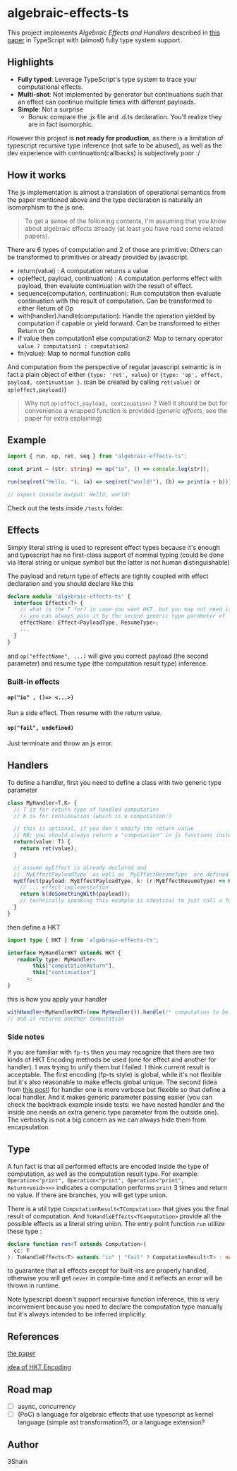 # algebraic-effects-ts

This project implements _Algebraic Effects and Handlers_ described in [this paper](https://www.eff-lang.org/handlers-tutorial.pdf) in TypeScript with (almost) fully type system support.

## Highlights

- **Fully typed**: Leverage TypeScript's type system to trace your computational effects.
- **Multi-shot**: Not implemented by generator but continuations such that an effect can continue multiple times with different payloads.
- **Simple**: Not a surprise
  - Bonus: compare the .js file and .d.ts declaration. You'll realize they are in fact isomorphic.


However this project is __not ready for production__, as there is a limitation of typescript recursive type inference (not safe to be abused), as well as the dev experience with continuation(callbacks) is subjectively poor :/

## How it works

The js implementation is almost a translation of operational semantics from the paper mentioned above and the type declaration is naturally an isomorphism to the js one.

> To get a sense of the following contents, I'm assuming that you know about algebraic effects already (at least you have read some related papers).

There are 6 types of computation and 2 of those are primitive: Others can be transformed to primitives or already provided by javascript.

- return(value) : A computation returns a value
- op(effect, payload, continuation) : A computation performs effect with payload, then evaluate continuation with the result of effect.
- sequence(computation, continuation): Run computation then evaluate continuation with the result of computation. Can be transformed to either Return of Op
- with(handler).handle(computation): Handle the operation yielded by computation if capable or yield forward. Can be transformed to either Return or Op
- if value then computation1 else computation2: Map to ternary operator `value ? computation1 : computation2`
- fn(value): Map to normal function calls

And computation from the perspective of regular javascript semantic is in fact a plain object of either `{type: 'ret', value}` or `{type: 'op', effect, payload, continuation }`. (can be created by calling `ret(value)` or `op(effect,payload)`)

> Why not `op(effect,payload, continuation)` ? Well it should be but for convenience a wrapped function is provided (_generic effects_, see the paper for extra explaining)

## Example

```ts
import { run, op, ret, seq } from "algebraic-effects-ts";

const print = (str: string) => op("io", () => console.log(str));

run(seq(ret("Hello, "), (a) => seq(ret("world!"), (b) => print(a + b))));

// expect console output: Hello, world!
```

Check out the tests inside `/tests` folder.

## Effects

Simply literal string is used to represent effect types because it's enough and typescript has no first-class support of nominal typing (could be done via literal string or unique symbol but the latter is not human distinguishable)

The payload and return type of effects are tightly coupled with effect declaration and you should declare like this

```ts
declare module 'algebraic-effects-ts' {
  interface Effects<T> {
    // what is the T for? in case you want HKT. but you may not need it.
    // you can always pass it by the second generic type parameter of `op` 
    effectName: Effect<PayloadType, ResumeType>;
    ...
  }
}
```

and `op("effectName", ...)` will give you correct payload (the second parameter) and resume type (the computation result type) inference.

### Built-in effects

#### `op("io" , ()=> <...>)`

Run a side effect. Then resume with the return value.

#### `op("fail", undefined)`

Just terminate and throw an js error.

## Handlers

To define a handler, first you need to define a class with two generic type parameter

```ts
class MyHandler<T,K> {
  // T is for return type of handled computation
  // K is for continuation (which is a computation!)

  // this is optional, if you don't modify the return value
  // NB: you should always return a "computation" in js functions instead of arbitrary js value.
  return(value: T) {
    return ret(value); 
  }

  // assume myEffect is already declared and 
  // `MyEffectPayloadType` as well as `MyEffectResumeType` are defined somewhere
  myEffect(payload: MyEffectPayloadType, k: (r:MyEffectResumeType) => K) {
    // ... effect implementation
    return k(doSomethingWith(payload));
    // technically speaking this example is identical to just call a function... not a very good demonstration
  }
}
```

then define a HKT
```ts
import type { HKT } from 'algebraic-effects-ts';

interface MyHandlerHKT extends HKT {
   readonly type: MyHandler<
        this["computationReturn"],
        this["continuation"]
      >;
}
```

this is how you apply your handler

```ts
withHandler<MyHandlerHKT>(new MyHandler()).handle(/* computation to be handled */);
// and it returns another computation
```

### Side notes

If you are familiar with `fp-ts` then you may recognize that there are two kinds of HKT Encoding methods be used (one for effect and another for handler). I was trying to unify them but I failed. I think current result is acceptable. The first encoding (fp-ts style) is global, while it's not flexible but it's also reasonable to make effects global unique. The second (idea from [this post](https://dev.to/matechs/encoding-of-hkts-in-typescript-5c3)) for handler one is more verbose but flexible so that define a local handler. And it makes generic parameter passing easier (you can check the backtrack example inside tests: we have nested handler and the inside one needs an extra generic type parameter from the outside one). The verbosity is not a big concern as we can always hide them from encapsulation.

## Type

A fun fact is that all performed effects are encoded inside the type of computation, as well as the computation result type. For example: `Operation<"print", Operation<"print", Operation<"print", Return<void>>>>` indicates a computation performs `print` 3 times and return no value. If there are branches, you will get type union.

There is a util type `ComputationResult<TComputation>` that gives you the final result of computation. And `ToHandleEffects<TComputation>` provide all the possible effects as a literal string union. The entry point function `run` utilize these type :
```ts
declare function run<T extends Computation>(
  cc: T
): ToHandleEffects<T> extends "io" | "fail" ? ComputationResult<T> : never;
```
to guarantee that all effects except for built-ins are properly handled, otherwise you will get `never` in compile-time and it reflects an error will be thrown in runtime.

Note typescript doesn't support recursive function inference, this is very inconvenient because you need to declare the computation type manually but it's always intended to be inferred implicitly. 

## References

[the paper](https://www.eff-lang.org/handlers-tutorial.pdf)

[idea of HKT Encoding](https://dev.to/matechs/encoding-of-hkts-in-typescript-5c3)

## Road map

- [ ] async, concurrency
- [ ] (PoC) a language for algebraic effects that use typescript as kernel language (simple ast transformation?), or a language extension?

## Author

3Shain

